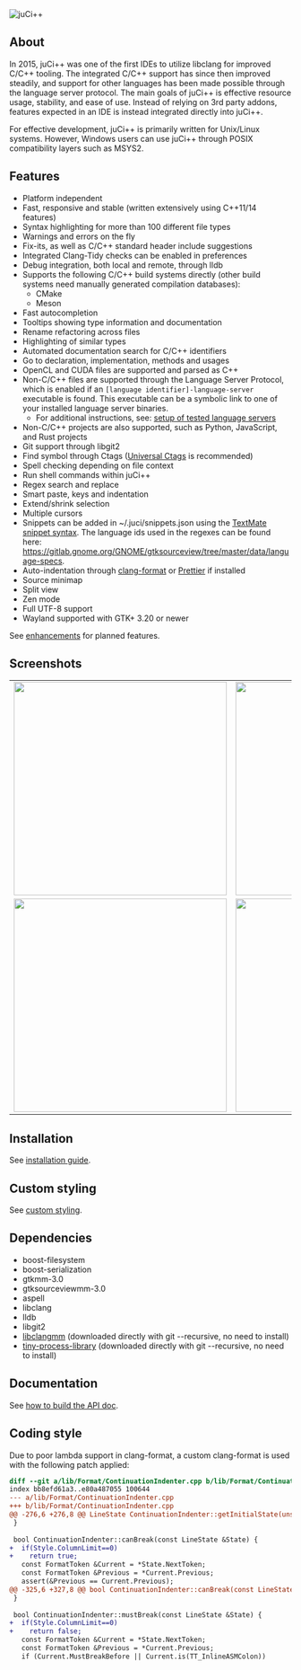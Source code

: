 <img alt="juCi++" src="share/juci.png" />

## About
In 2015, juCi++ was one of the first IDEs to utilize libclang for improved C/C++ tooling.
The integrated C/C++ support has since then improved steadily, and support for other
languages has been made possible through the language server protocol. The main goals of juCi++ is
effective resource usage, stability, and ease of use. Instead of relying on 3rd party addons,
features expected in an IDE is instead integrated directly into juCi++.

For effective development, juCi++ is primarily written for Unix/Linux systems. However, Windows users
can use juCi++ through POSIX compatibility layers such as MSYS2.

## Features
* Platform independent
* Fast, responsive and stable (written extensively using C++11/14 features)
* Syntax highlighting for more than 100 different file types
* Warnings and errors on the fly
* Fix-its, as well as C/C++ standard header include suggestions
* Integrated Clang-Tidy checks can be enabled in preferences
* Debug integration, both local and remote, through lldb
* Supports the following C/C++ build systems directly (other build systems need manually generated compilation databases):
    * CMake
    * Meson
* Fast autocompletion
* Tooltips showing type information and documentation
* Rename refactoring across files
* Highlighting of similar types
* Automated documentation search for C/C++ identifiers
* Go to declaration, implementation, methods and usages
* OpenCL and CUDA files are supported and parsed as C++
* Non-C/C++ files are supported through the Language Server Protocol, which is enabled if an `[language identifier]-language-server` executable is found. This executable can be a symbolic link to one of your installed language server binaries.
    * For additional instructions, see: [setup of tested language servers](docs/language_servers.md)
* Non-C/C++ projects are also supported, such as Python, JavaScript, and Rust projects
* Git support through libgit2
* Find symbol through Ctags ([Universal Ctags](https://github.com/universal-ctags/ctags) is recommended)
* Spell checking depending on file context
* Run shell commands within juCi++
* Regex search and replace
* Smart paste, keys and indentation
* Extend/shrink selection
* Multiple cursors
* Snippets can be added in ~/.juci/snippets.json using the [TextMate snippet syntax](https://macromates.com/manual/en/snippets). The language ids used in the regexes can be found here: https://gitlab.gnome.org/GNOME/gtksourceview/tree/master/data/language-specs.
* Auto-indentation through [clang-format](http://clang.llvm.org/docs/ClangFormat.html) or [Prettier](https://github.com/prettier/prettier) if installed
* Source minimap
* Split view
* Zen mode
* Full UTF-8 support
* Wayland supported with GTK+ 3.20 or newer

See [enhancements](https://gitlab.com/cppit/jucipp/issues?scope=all&state=opened&label_name[]=enhancement) for planned features.

## Screenshots
<table border="0">
<tr>
<td><img src="docs/images/screenshot1c.png" width="380"/></td>
<td><img src="docs/images/screenshot2c.png" width="380"/></td>
</tr><tr>
<td><img src="docs/images/screenshot3c.png" width="380"/></td>
<td><img src="docs/images/screenshot4b.png" width="380"/></td>
</tr>
</table>

## Installation
See [installation guide](docs/install.md).

## Custom styling
See [custom styling](docs/custom_styling.md).

## Dependencies
* boost-filesystem
* boost-serialization
* gtkmm-3.0
* gtksourceviewmm-3.0
* aspell
* libclang
* lldb
* libgit2
* [libclangmm](http://gitlab.com/cppit/libclangmm/) (downloaded directly with git --recursive, no need to install)
* [tiny-process-library](http://gitlab.com/eidheim/tiny-process-library/) (downloaded directly with git --recursive, no need to install)

## Documentation
See [how to build the API doc](docs/api.md).

## Coding style
Due to poor lambda support in clang-format, a custom clang-format is used with the following patch applied:
```diff
diff --git a/lib/Format/ContinuationIndenter.cpp b/lib/Format/ContinuationIndenter.cpp
index bb8efd61a3..e80a487055 100644
--- a/lib/Format/ContinuationIndenter.cpp
+++ b/lib/Format/ContinuationIndenter.cpp
@@ -276,6 +276,8 @@ LineState ContinuationIndenter::getInitialState(unsigned FirstIndent,
 }
 
 bool ContinuationIndenter::canBreak(const LineState &State) {
+  if(Style.ColumnLimit==0)
+    return true;
   const FormatToken &Current = *State.NextToken;
   const FormatToken &Previous = *Current.Previous;
   assert(&Previous == Current.Previous);
@@ -325,6 +327,8 @@ bool ContinuationIndenter::canBreak(const LineState &State) {
 }
 
 bool ContinuationIndenter::mustBreak(const LineState &State) {
+  if(Style.ColumnLimit==0)
+    return false;
   const FormatToken &Current = *State.NextToken;
   const FormatToken &Previous = *Current.Previous;
   if (Current.MustBreakBefore || Current.is(TT_InlineASMColon))
```
